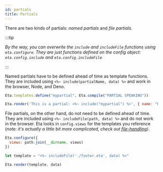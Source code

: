 ```yaml
---
id: partials
title: Partials
---
```


There are two kinds of partials: _named partials_ and _file partials_.

:::tip

_By the way, you can overwrite the `include` and `includeFile` functions using `eta.configure`. They are just functions defined on the config object: `eta.config.include` and `eta.config.includeFile`_

:::

Named partials have to be defined ahead of time as template functions. They are included using `<%~ include(partialName, data) %>` and work in the browser, Node, and Deno.

```js
Eta.templates.define("mypartial", Eta.compile("PARTIAL SPEAKING"))

Eta.render('This is a partial: <%~ include("mypartial") %>', { name: "Person" })
```

File partials, on the other hand, do not need to be defined ahead of time. They are included using `<%~ includeFile(path, data) %>` and do not work in the browser. Eta looks in `config.views` for the templates you reference (_note: it's actually a little bit more complicated, check out [file-handling](./file-handling))_.

```js
Eta.configure({
  views: path.join(__dirname, views)
})

let template = "<%~ includeFile('./footer.eta', data) %>"

Eta.render(template, data)
```

